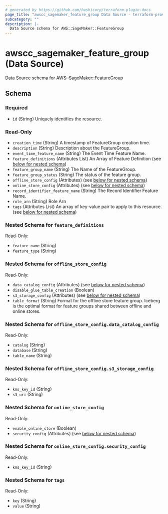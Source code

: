```yaml
---
# generated by https://github.com/hashicorp/terraform-plugin-docs
page_title: "awscc_sagemaker_feature_group Data Source - terraform-provider-awscc"
subcategory: ""
description: |-
  Data Source schema for AWS::SageMaker::FeatureGroup
---
```


# awscc_sagemaker_feature_group (Data Source)

Data Source schema for AWS::SageMaker::FeatureGroup



<!-- schema generated by tfplugindocs -->
## Schema

### Required

- `id` (String) Uniquely identifies the resource.

### Read-Only

- `creation_time` (String) A timestamp of FeatureGroup creation time.
- `description` (String) Description about the FeatureGroup.
- `event_time_feature_name` (String) The Event Time Feature Name.
- `feature_definitions` (Attributes List) An Array of Feature Definition (see [below for nested schema](#nestedatt--feature_definitions))
- `feature_group_name` (String) The Name of the FeatureGroup.
- `feature_group_status` (String) The status of the feature group.
- `offline_store_config` (Attributes) (see [below for nested schema](#nestedatt--offline_store_config))
- `online_store_config` (Attributes) (see [below for nested schema](#nestedatt--online_store_config))
- `record_identifier_feature_name` (String) The Record Identifier Feature Name.
- `role_arn` (String) Role Arn
- `tags` (Attributes List) An array of key-value pair to apply to this resource. (see [below for nested schema](#nestedatt--tags))

<a id="nestedatt--feature_definitions"></a>
### Nested Schema for `feature_definitions`

Read-Only:

- `feature_name` (String)
- `feature_type` (String)


<a id="nestedatt--offline_store_config"></a>
### Nested Schema for `offline_store_config`

Read-Only:

- `data_catalog_config` (Attributes) (see [below for nested schema](#nestedatt--offline_store_config--data_catalog_config))
- `disable_glue_table_creation` (Boolean)
- `s3_storage_config` (Attributes) (see [below for nested schema](#nestedatt--offline_store_config--s3_storage_config))
- `table_format` (String) Format for the offline store feature group. Iceberg is the optimal format for feature groups shared between offline and online stores.

<a id="nestedatt--offline_store_config--data_catalog_config"></a>
### Nested Schema for `offline_store_config.data_catalog_config`

Read-Only:

- `catalog` (String)
- `database` (String)
- `table_name` (String)


<a id="nestedatt--offline_store_config--s3_storage_config"></a>
### Nested Schema for `offline_store_config.s3_storage_config`

Read-Only:

- `kms_key_id` (String)
- `s3_uri` (String)



<a id="nestedatt--online_store_config"></a>
### Nested Schema for `online_store_config`

Read-Only:

- `enable_online_store` (Boolean)
- `security_config` (Attributes) (see [below for nested schema](#nestedatt--online_store_config--security_config))

<a id="nestedatt--online_store_config--security_config"></a>
### Nested Schema for `online_store_config.security_config`

Read-Only:

- `kms_key_id` (String)



<a id="nestedatt--tags"></a>
### Nested Schema for `tags`

Read-Only:

- `key` (String)
- `value` (String)


